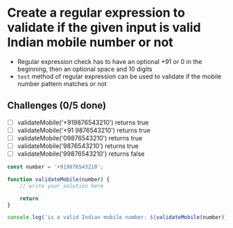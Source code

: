 # Create a regular expression to validate if the given input is valid Indian mobile number or not
* Regular expression check has to have an optional +91 or 0 in the beginning, then an optional space and 10 digits
* `test` method of regular expression can be used to validate if the mobile number pattern matches or not

## Challenges (0/5 done)
* [ ] validateMobile('+919876543210') returns true
* [ ] validateMobile('+91 9876543210') returns true
* [ ] validateMobile('09876543210') returns true
* [ ] validateMobile('9876543210') returns true
* [ ] validateMobile('99876543210') returns false

```js
const number = '+919876543210';

function validateMobile(number) {
    // write your solution here

    return
}

console.log(`is a valid Indian mobile number: ${validateMobile(number)}`)
```
